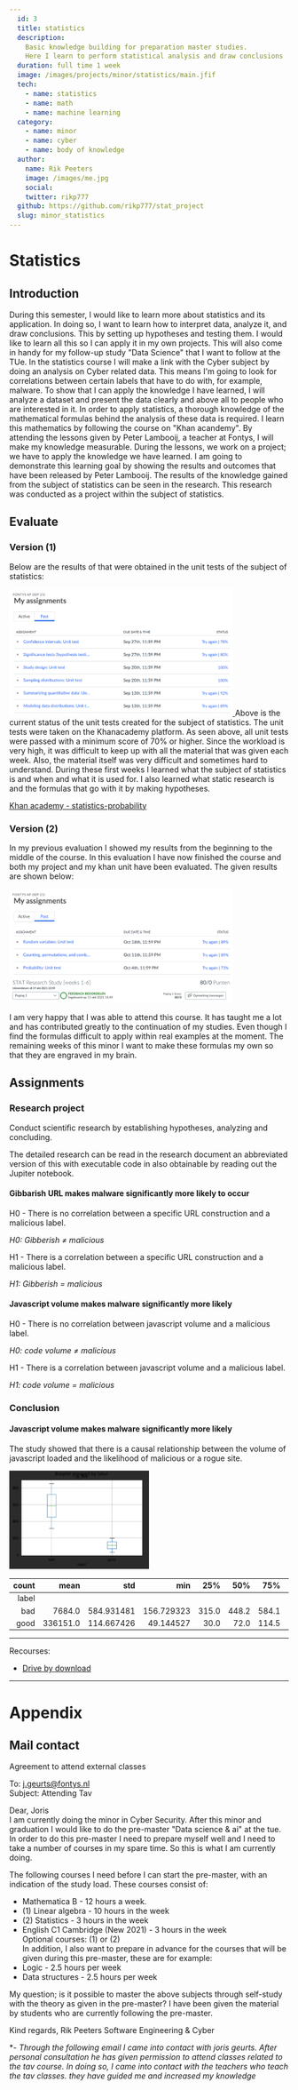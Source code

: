 ```yaml
---
  id: 3
  title: statistics 
  description:
    Basic knowledge building for preparation master studies. 
    Here I learn to perform statistical analysis and draw conclusions
  duration: full time 1 week 
  image: /images/projects/minor/statistics/main.jfif
  tech:
    - name: statistics 
    - name: math
    - name: machine learning
  category:
    - name: minor
    - name: cyber
    - name: body of knowledge
  author:
    name: Rik Peeters
    image: /images/me.jpg
    social:
    twitter: rikp777
  github: https://github.com/rikp777/stat_project
  slug: minor_statistics
---
```


# Statistics 
## Introduction
During this semester, I would like to learn more about statistics and its application. 
In doing so, I want to learn how to interpret data, analyze it, and draw conclusions. 
This by setting up hypotheses and testing them. I would like to learn all this so I can apply it in my own projects. This will also come in handy for my follow-up study "Data Science" that I want to follow at the TUe. In the statistics course I will make a link with the Cyber subject by doing an analysis on Cyber related data. 
This means I'm going to look for correlations between certain labels that have to do with, for example, malware. To show that I can apply the knowledge I have learned, I will analyze a dataset and present the data clearly and above all to people who are interested in it.
In order to apply statistics, a thorough knowledge of the mathematical formulas behind the analysis of these data is required. I learn this mathematics by following the course on "Khan acandemy". 
By attending the lessons given by Peter Lambooij, a teacher at Fontys, I will make my knowledge measurable. During the lessons, we work on a project; we have to apply the knowledge we have learned. 
I am going to demonstrate this learning goal by showing the results and outcomes that have been released by Peter Lambooij. The results of the knowledge gained from the subject of statistics can be seen in the research. This research was conducted as a project within the subject of statistics. 

## Evaluate
### Version (1)
Below are the results of that were obtained in the unit tests of the subject of statistics: 

<a href="/images/Projects/Minor/statistics/first_results.png" target="_blank" rel="some text">
  <img width="80%" src="/images/Projects/Minor/statistics/first_results.png" alt="First test results"/>
</a>
Above is the current status of the unit tests created for the subject of statistics. The unit tests were taken on the Khanacademy platform.  As seen above, all unit tests were passed with a minimum score of 70% or higher.  Since the workload is very high, it was difficult to keep up with all the material that was given each week. Also, the material itself was very difficult and sometimes hard to understand. During these first weeks I learned what the subject of statistics is and when and what it is used for. I also learned what static research is and the formulas that go with it by making hypotheses. 

[Khan academy - statistics-probability](https://www.khanacademy.org/math/statistics-probability)

### Version (2)

In my previous evaluation I showed my results from the beginning to the middle of the course. In this evaluation I have now finished the course and both my project and my khan unit have been evaluated. The given results are shown below:

<a href="/images/Projects/Minor/statistics/second_results.png" target="_blank" rel="some text">
  <img width="80%" src="/images/Projects/Minor/statistics/second_results.png" alt="second test results"/>
</a>

<a href="/images/Projects/Minor/statistics/research_project.png" target="_blank" rel="some text">
  <img width="80%" src="/images/Projects/Minor/statistics/research_project.png" alt="research project result"/>
</a>

I am very happy that I was able to attend this course. It has taught me a lot and has contributed greatly to the continuation of my studies. Even though I find the formulas difficult to apply within real examples at the moment. The remaining weeks of this minor I want to make these formulas my own so that they are engraved in my brain. 

## Assignments
### Research project

Conduct scientific research by establishing hypotheses, analyzing and concluding. 

The detailed research can be read in the research document an abbreviated version of this with executable code in also obtainable by reading out the Jupiter notebook. 

#### Gibbarish URL makes malware significantly more likely to occur
H0 - There is no correlation between a specific URL construction and a malicious label.

*H0: Gibberish ≠ malicious* 

H1 - There is a correlation between a specific URL construction and a malicious label.

*H1:  Gibberish = malicious*


#### Javascript volume makes malware significantly more likely
H0 - There is no correlation between javascript volume and a malicious label.

*H0: code volume ≠ malicious*

H1 - There is a correlation between javascript volume and a malicious label.

*H1: code volume = malicious*



### Conclusion

#### Javascript volume makes malware significantly more likely

The study showed that there is a causal relationship between the volume of javascript loaded and the likelihood of malicious or a rogue site.  

<a href="/images/Projects/Minor/statistics/plot.png" target="_blank" rel="some text">
  <img width="50%" src="/images/Projects/Minor/statistics/plot.png" alt="plot"/>
</a>

| count |     mean |        std |        min |   25% |   50% |   75% |   max |       |
| ----: | -------: | ---------: | ---------: | ----: | ----: | ----: | ----: | ----: |
| label |          |            |            |       |       |       |       |       |
|   bad |   7684.0 | 584.931481 | 156.729323 | 315.0 | 448.2 | 584.1 | 721.8 | 854.1 |
|  good | 336151.0 | 114.667426 |  49.144527 |  30.0 |  72.0 | 114.5 | 157.5 | 199.5 |


***

Recourses: 
- [Drive by download](https://www.kaspersky.com/resource-center/definitions/drive-by-download)

***
# Appendix
## Mail contact 
Agreement to attend external classes

To: j.geurts@fontys.nl \
Subject: Attending Tav

Dear, Joris  
I am currently doing the minor in Cyber Security. 
After this minor and graduation I would like to do the pre-master "Data science & ai" at the tue. 
In order to do this pre-master I need to prepare myself well and I need to take a number of courses in my spare time. 
So this is what I am currently doing.

The following courses I need before I can start the pre-master, with an indication of the study load.
These courses consist of:
- Mathematica B - 12 hours a week.
- (1) Linear algebra - 10 hours in the week
- (2) Statistics - 3 hours in the week
- English C1 Cambridge (New 2021) - 3 hours in the week  
  Optional courses: (1) or (2)  
  In addition, I also want to prepare in advance for the courses that will be given during this pre-master, these are for example:
- Logic - 2.5 hours per week
- Data structures - 2.5 hours per week

My question; is it possible to master the above subjects through self-study with the theory as given in the pre-master? 
I have been given the material by students who are currently following the pre-master.

Kind regards,
Rik Peeters
Software Engineering & Cyber  

*- _Through the following email I came into contact with joris geurts.
After personal consultation he has given permission to attend classes related to the tav course.
In doing so, I came into contact with the teachers who teach the tav classes. 
they have guided me and increased my knowledge_
